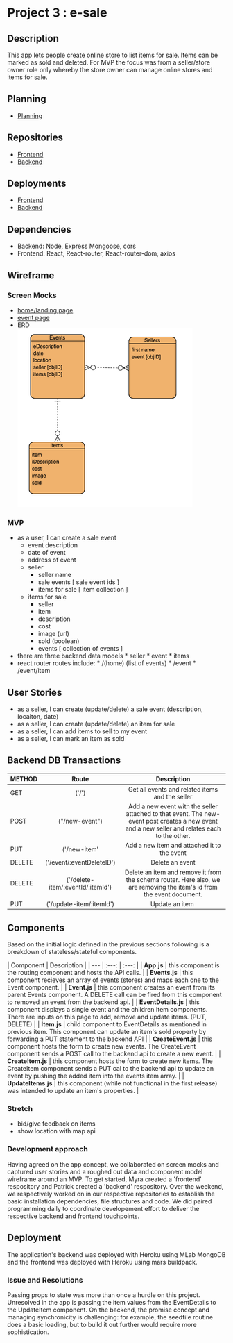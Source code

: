 # Project 3 : e-sale

## Description
This app lets people create online store to list items for sale. Items can be marked as sold and deleted. For MVP the focus was from a seller/store owner role only whereby the store owner can manage online stores and items for sale.

## Planning
* [Planning](https://github.com/myraileen/Frontend/blob/master/planning/ProjectProposal.md)

## Repositories
* [Frontend](https://github.com/myraileen/Frontend)
* [Backend](https://github.com/mpmrjd2020/Backend)

## Deployments
* [Frontend](https://e-sale-frontend.herokuapp.com/)
* [Backend](https://e-sale-backend.herokuapp.com/)

## Dependencies
* Backend: Node, Express Mongoose, cors
* Frontend: React, React-router, React-router-dom, axios

## Wireframe

### Screen Mocks
* [home/landing page](https://wireframe.cc/Bs9KFt)
* [event page](https://wireframe.cc/RHbhrj)
* ERD  
  ![ERD](./planning/ERD.png)

### MVP
* as a user, I can create a sale event
    - event description
    - date of event
    - address of event
  - seller
    - seller name
    - sale events [ sale event ids ]
    - items for sale [ item collection ]
  - items for sale
      * seller
      * item
      * description
      * cost
      * image (url)
      * sold (boolean)
      * events [ collection of events ]
* there are three backend data models
      * seller
      * event
      * items
* react router routes  include: 
      * /(home) (list of events)
      * /event
      * /event/item

## User Stories
* as a seller, I can create (update/delete) a sale event (description, locaiton, date)
* as a seller, I can create (update/delete) an item for sale
* as a seller, I can add items to sell to my event
* as a seller, I can mark an item as sold 

## Backend DB Transactions

| METHOD | Route | Description |
| --- | :---: | :---: |
| GET | ('/') | Get all events and related items and the seller |
| POST | ("/new-event") | Add a new event with the seller attached to that event. The new-event post creates a new event and a new seller and relates each to the other. |
| PUT | ('/new-item' | Add a new item and attached it to the event
| DELETE | ('/event/:eventDeleteID') | Delete an event |
| DELETE | ('/delete-item/:eventId/:itemId') | Delete an item and remove it from the schema router. Here also, we are removing the item's id from the event document.  |
| PUT | ('/update-item/:itemId') | Update an item  |
  

## Components
Based on the initial logic defined in the previous sections following is a breakdown of stateless/stateful components. 

| Component | Description | 
| --- | :---: | :---: |
| **App.js** | this component is the routing component and hosts the API calls. |
| **Events.js** | this component recieves an array of events (stores) and maps each one to the Event component. |
| **Event.js** | this component creates an event from its parent Events component. A DELETE call can be fired from this component to removed an event from the backend api. |
| **EventDetails.js** | this component displays a single event and the children Item components. There are inputs on this page to add, remove and update items. (PUT, DELETE) |
| **Item.js** | child component to EventDetails as mentioned in previous item. This component can update an item's sold property by forwarding a PUT statement to the backend API |
| **CreateEvent.js** | this component hosts the form to create new events. The CreateEvent component sends a POST call to the backend api to create a new event. |
| **CreateItem.js** | this component hosts the form to create new items. The CreateItem component sends a PUT cal to the backend api to update an event by pushing the added item into the events item array. |
| **UpdateItems.js** | this component (while not functional in the first release) was intended to update an item's properties. |
  

### Stretch
* bid/give feedback on items
* show location with map api

### Development approach
Having agreed on the app concept, we collaborated on screen mocks and captured user stories and a roughed out data and component model wireframe around an MVP. To get started, Myra created a 'frontend' respository and Patrick created a 'backend' respository. Over the weekend, we respectively worked on in our respective repositories to establish the basic installation dependencies, file structures and code. We did paired programming daily to coordinate developement effort to deliver the respective backend and frontend touchpoints. 

## Deployment
The application's backend was deployed with Heroku using MLab MongoDB and the frontend was deployed with Heroku using mars buildpack.

### Issue and Resolutions
Passing props to state was more than once a hurdle on this project. Unresolved in the app is passing the item values from the EventDetails to the UpdateItem component.
On the backend, the promise concept and managing synchronicity is challenging: for example, the seedfile routine does a basic loading, but to build it out further would require more sophistication.





